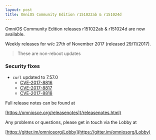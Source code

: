 ```yaml
---
layout: post
title: OmniOS Community Edition r151022ab & r151024d
---
```


OmniOS Community Edition releases r151022ab & r151024d are now available.

Weekly releases for w/c 27th of November 2017 (released 29/11/2017).
> These are non-reboot updates

### Security fixes

* `curl` updated to 7.57.0
  * [CVE-2017-8816](https://curl.haxx.se/docs/adv_2017-12e7.html)
  * [CVE-2017-8817](https://curl.haxx.se/docs/adv_2017-ae72.html)
  * [CVE-2017-8818](https://curl.haxx.se/docs/adv_2017-af0a.html)

Full release notes can be found at 

[https://omniosce.org/releasenotes](/releasenotes.html)

Any problems or questions, please get in touch via the Lobby at

[https://gitter.im/omniosorg/Lobby](https://gitter.im/omniosorg/Lobby)

